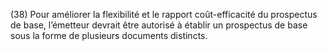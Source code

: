 (38) Pour améliorer la flexibilité et le rapport coût-efficacité du prospectus de base, l’émetteur devrait être autorisé à établir un prospectus de base sous la forme de plusieurs documents distincts.